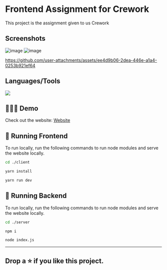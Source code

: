 # Frontend Assignment for Crework

This project is the assignment given to us Crework

## Screenshots
![image](https://github.com/user-attachments/assets/7383649f-7a40-462b-a40d-5ccf9a7e32e1)
![image](https://github.com/user-attachments/assets/5ef99bee-fda0-4424-b439-3e4414db50e1)



https://github.com/user-attachments/assets/ee4d9b06-2dea-446e-a1a4-0253b921ef64




## Languages/Tools

<a href="">
    <img src="https://skillicons.dev/icons?i=tailwindcss,typescript,react,next,vercel,mongodb,expressjs,nodejs" />
  </a>

## 👩🏽‍💻 Demo
Check out the website: [Website](https://crework-assignment-dhruvkotwani.vercel.app/)


## 🚀 Running Frontend
To run locally, run the following commands to run node modules and serve the website locally.
```bash
cd ./client
```

```bash
yarn install
```

```bash
yarn run dev
```
## 🚀 Running Backend
To run locally, run the following commands to run node modules and serve the website locally.
```bash
cd ./server
```

```bash
npm i
```

```bash
node index.js
```





<hr/>

## Drop a ⭐ if you like this project.
